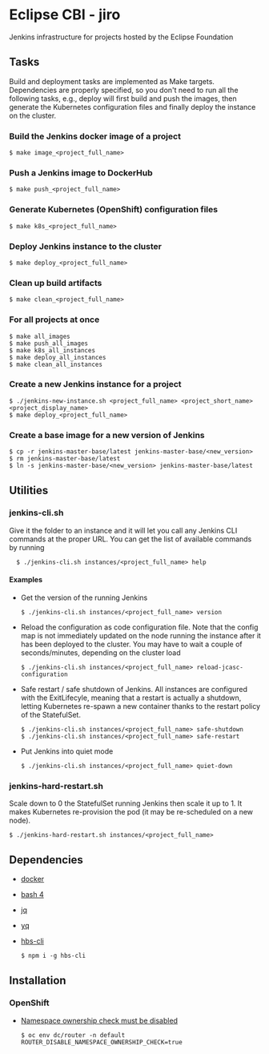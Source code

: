 # Eclipse CBI - jiro

Jenkins infrastructure for projects hosted by the Eclipse Foundation

## Tasks

Build and deployment tasks are implemented as Make targets. Dependencies are properly specified, so you don't need to run all the following tasks, e.g., deploy will first build and push the images, then generate the Kubernetes configuration files and finally deploy the instance on the cluster.

### Build the Jenkins docker image of a project

    $ make image_<project_full_name>

### Push a Jenkins image to DockerHub

    $ make push_<project_full_name>

### Generate Kubernetes (OpenShift) configuration files

    $ make k8s_<project_full_name>

### Deploy Jenkins instance to the cluster

    $ make deploy_<project_full_name>

### Clean up build artifacts

    $ make clean_<project_full_name>

### For all projects at once

    $ make all_images
    $ make push_all_images
    $ make k8s_all_instances
    $ make deploy_all_instances
    $ make clean_all_instances

### Create a new Jenkins instance for a project

    $ ./jenkins-new-instance.sh <project_full_name> <project_short_name> <project_display_name>
    $ make deploy_<project_full_name>

### Create a base image for a new version of Jenkins

    $ cp -r jenkins-master-base/latest jenkins-master-base/<new_version>
    $ rm jenkins-master-base/latest
    $ ln -s jenkins-master-base/<new_version> jenkins-master-base/latest

## Utilities

### jenkins-cli.sh

Give it the folder to an instance and it will let you call any Jenkins CLI commands at the proper URL. You can get the list of available commands by running

      $ ./jenkins-cli.sh instances/<project_full_name> help

#### Examples

* Get the version of the running Jenkins

      $ ./jenkins-cli.sh instances/<project_full_name> version

* Reload the configuration as code configuration file. Note that the config map is not immediately updated on the node running the instance after it has been deployed to the cluster. You may have to wait a couple of seconds/minutes, depending on the cluster load

      $ ./jenkins-cli.sh instances/<project_full_name> reload-jcasc-configuration

* Safe restart / safe shutdown of Jenkins. All instances are configured with the ExitLifecyle, meaning that a restart is actually a shutdown, letting Kubernetes re-spawn a new container thanks to the restart policy of the StatefulSet.

      $ ./jenkins-cli.sh instances/<project_full_name> safe-shutdown
      $ ./jenkins-cli.sh instances/<project_full_name> safe-restart

* Put Jenkins into quiet mode

      $ ./jenkins-cli.sh instances/<project_full_name> quiet-down

### jenkins-hard-restart.sh

Scale down to 0 the StatefulSet running Jenkins then scale it up to 1. It makes Kubernetes re-provision the pod (it may be re-scheduled on a new node).

    $ ./jenkins-hard-restart.sh instances/<project_full_name>

## Dependencies

* [docker](https://www.docker.com)
* [bash 4](https://www.gnu.org/software/bash/)
* [jq](https://stedolan.github.io/jq/)
* [yq](http://mikefarah.github.io/yq/)
* [hbs-cli](https://www.npmjs.com/package/hbs-cli)

      $ npm i -g hbs-cli

## Installation

### OpenShift

* [Namespace ownership check must be disabled](https://docs.openshift.com/container-platform/3.9/architecture/networking/routes.html#disable-namespace-ownership-check)

      $ oc env dc/router -n default ROUTER_DISABLE_NAMESPACE_OWNERSHIP_CHECK=true
